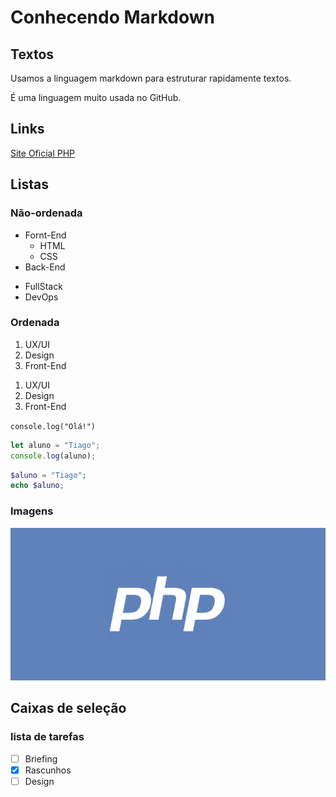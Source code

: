 # Conhecendo Markdown

## Textos
Usamos a linguagem markdown para estruturar rapidamente textos.

É uma linguagem muito usada no GitHub.

## Links
[Site Oficial PHP](http://php.net)

## Listas

### Não-ordenada

- Fornt-End
   - HTML
   - CSS
- Back-End

* FullStack
* DevOps

### Ordenada
1. UX/UI
2. Design
3. Front-End

1) UX/UI
2) Design
3) Front-End

`console.log("Olá!")`

```javascript
let aluno = "Tiago";
console.log(aluno);

```

```php
$aluno = "Tiago";
echo $aluno;

```
### Imagens

![Logotipo PHP](php-logo.png)

## Caixas de seleção

### lista de tarefas

- [ ] Briefing
- [x] Rascunhos
- [ ] Design

